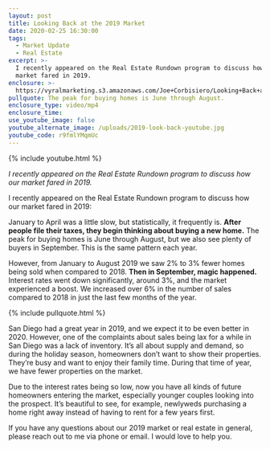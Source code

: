 ```yaml
---
layout: post
title: Looking Back at the 2019 Market
date: 2020-02-25 16:30:00
tags:
  - Market Update
  - Real Estate
excerpt: >-
  I recently appeared on the Real Estate Rundown program to discuss how our
  market fared in 2019.
enclosure: >-
  https://vyralmarketing.s3.amazonaws.com/Joe+Corbisiero/Looking+Back+at+the+2019+Market.mp4
pullquote: The peak for buying homes is June through August.
enclosure_type: video/mp4
enclosure_time:
use_youtube_image: false
youtube_alternate_image: /uploads/2019-look-back-youtube.jpg
youtube_code: r9fmlYMqmUc
---
```


{% include youtube.html %}

*I recently appeared on the Real Estate Rundown program to discuss how our market fared in 2019.*

I recently appeared on the Real Estate Rundown program to discuss how our market fared in 2019:

January to April was a little slow, but statistically, it frequently is. **After people file their taxes, they begin thinking about buying a new home.** The peak for buying homes is June through August, but we also see plenty of buyers in September. This is the same pattern each year.&nbsp;

However, from January to August 2019 we saw 2% to 3% fewer homes being sold when compared to 2018. **Then in September, magic happened.** Interest rates went down significantly, around 3%, and the market experienced a boost. We increased over 6% in the number of sales compared to 2018 in just the last few months of the year.&nbsp;

{% include pullquote.html %}

San Diego had a great year in 2019, and we expect it to be even better in 2020. However, one of the complaints about sales being lax for a while in San Diego was a lack of inventory. It’s all about supply and demand, so during the holiday season, homeowners don’t want to show their properties. They’re busy and want to enjoy their family time. During that time of year, we have fewer properties on the market.&nbsp;

Due to the interest rates being so low, now you have all kinds of future homeowners entering the market, especially younger couples looking into the prospect. It’s beautiful to see, for example, newlyweds purchasing a home right away instead of having to rent for a few years first.&nbsp;

If you have any questions about our 2019 market or real estate in general, please reach out to me via phone or email. I would love to help you.